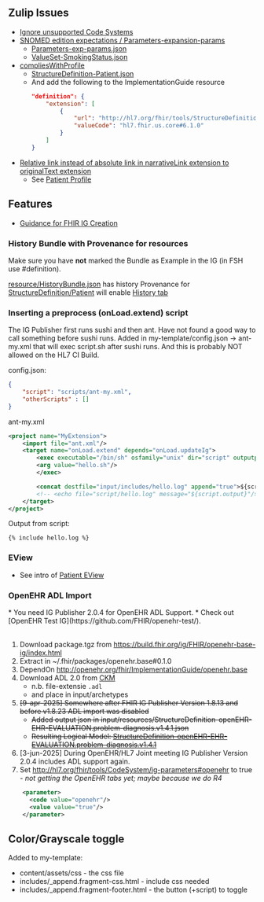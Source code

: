 
## Zulip Issues

* [Ignore unsupported Code Systems](https://chat.fhir.org/#narrow/stream/179252-IG-creation/topic/Unsupported.20code.20systems.20ignore)
* [SNOMED edition expectations / Parameters-expansion-params](https://chat.fhir.org/#narrow/channel/179252-IG-creation/topic/SNOMED.20edition.20expectations)
    * [Parameters-exp-params.json](Parameters-exp-params.html)
    * [ValueSet-SmokingStatus.json](ValueSet-SmokingStatus.html)
* [compliesWithProfile](https://chat.fhir.org/#narrow/channel/179252-IG-creation/topic/compliesWithProfile.20issue)
    * [StructureDefinition-Patient.json](StructureDefinition-Patient.html)
    * And add the following to the ImplementationGuide resource
        ```json
        "definition": {
            "extension": [
                {
                    "url": "http://hl7.org/fhir/tools/StructureDefinition/ig-link-dependency",
                    "valueCode": "hl7.fhir.us.core#6.1.0"
                }
            ]
        }
        ```
* [Relative link instead of absolute link in narrativeLink extension to originalText extension](https://github.com/HL7/fhir-ig-publisher/issues/898#issuecomment-2715782606)
    * See [Patient Profile](StructureDefinition-Patient-definitions.html#key_Patient.extension:originalText)

## Features

* [Guidance for FHIR IG Creation](https://build.fhir.org/ig/FHIR/ig-guidance/)

### History Bundle with Provenance for resources

Make sure you have **not** marked the Bundle as Example in the IG (in FSH use #definition).

[resource/HistoryBundle.json](Bundle-hx.json.html) has history Provenance for [StructureDefinition/Patient](StructureDefinition-Patient.html)
will enable [History tab](StructureDefinition-Patient.profile.history.html)

### Inserting a preprocess (onLoad.extend) script

The IG Publisher first runs sushi and then ant.
Have not found a good way to call something before sushi runs.
Added in my-template/config.json -> ant-my.xml that will exec script.sh after sushi runs.
And this is probably NOT allowed on the HL7 CI Build.

config.json:
```json
{
	"script": "scripts/ant-my.xml",
	"otherScripts" : []
}
```

ant-my.xml
```xml
<project name="MyExtension">
    <import file="ant.xml"/>
    <target name="onLoad.extend" depends="onLoad.updateIg">
        <exec executable="/bin/sh" osfamily="unix" dir="script" outputproperty="script.output">
        <arg value="hello.sh"/>
        </exec>

        <concat destfile="input/includes/hello.log" append="true">${script.output}</concat>
        <!-- <echo file="script/hello.log" message="${script.output}"/> -->
    </target>
</project>
```

Output from script:
```
{% include hello.log %}
```

### EView

* See intro of [Patient EView](StructureDefinition-Patient.html)

### OpenEHR ADL Import
 
<div class="dragon" markdown="1">
* You need IG Publisher 2.0.4 for OpenEHR ADL Support.
* Check out [OpenEHR Test IG](https://github.com/FHIR/openehr-test/).
</div>
<br/>

1. Download package.tgz from https://build.fhir.org/ig/FHIR/openehr-base-ig/index.html
2. Extract in ~/.fhir/packages/openehr.base#0.1.0
3. DependOn http://openehr.org/fhir/ImplementationGuide/openehr.base
4. Download ADL 2.0 from [CKM](https://ckm.openehr.org/)
    * n.b. file-extensie `.adl`
    * and place in input/archetypes
5. ~~[9-apr-2025] Somewhere after FHIR IG Publisher Version 1.8.13 and before v1.8.23 ADL import was disabled~~
    * ~~Added output json in input/resources/StructureDefinition-openEHR-EHR-EVALUATION.problem-diagnosis.v1.4.1.json~~
    * ~~Resulting Logical Model: [StructureDefinition-openEHR-EHR-EVALUATION.problem-diagnosis.v1.4.1](StructureDefinition-openEHR-EHR-EVALUATION.problem-diagnosis.v1.4.1.html)~~
6. [3-jun-2025] During OpenEHR/HL7 Joint meeting IG Publisher Version 2.0.4 includes ADL support again.
7. Set http://hl7.org/fhir/tools/CodeSystem/ig-parameters#openehr to true - *not getting the OpenEHR tabs yet; maybe because we do R4*
```xml
    <parameter>
      <code value="openehr"/>
      <value value="true"/>
    </parameter>
```

## Color/Grayscale toggle

Added to my-template:
* content/assets/css - the css file
* includes/_append.fragment-css.html - include css needed
* includes/_append.fragment-footer.html - the button (+script) to toggle